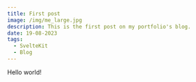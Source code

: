 ```yaml
---
title: First post
image: /img/me_large.jpg
description: This is the first post on my portfolio's blog.
date: 19-08-2023
tags:
  - SvelteKit
  - Blog
---
```


Hello world!